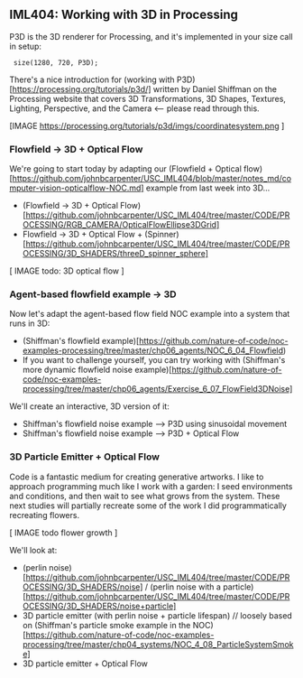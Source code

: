 ## IML404: Working with 3D in Processing

P3D is the 3D renderer for Processing, and it's implemented in your size call in setup:

     size(1280, 720, P3D);

There's a nice introduction for (working with P3D)[https://processing.org/tutorials/p3d/] written by Daniel Shiffman on the Processing website that covers 3D Transformations, 3D Shapes, Textures, Lighting, Perspective, and the Camera <-- please read through this.

[IMAGE https://processing.org/tutorials/p3d/imgs/coordinatesystem.png ]

### Flowfield -> 3D + Optical Flow
We're going to start today by adapting our (Flowfield + Optical flow)[https://github.com/johnbcarpenter/USC_IML404/blob/master/notes_md/computer-vision-opticalflow-NOC.md] example from last week into 3D...
- (Flowfield -> 3D + Optical Flow)[https://github.com/johnbcarpenter/USC_IML404/tree/master/CODE/PROCESSING/RGB_CAMERA/OpticalFlowEllipse3DGrid]
- Flowfield -> 3D + Optical Flow + (Spinner)[https://github.com/johnbcarpenter/USC_IML404/tree/master/CODE/PROCESSING/3D_SHADERS/threeD_spinner_sphere]

[ IMAGE todo: 3D optical flow ] 

### Agent-based flowfield example -> 3D
Now let's adapt the agent-based flow field NOC example into a system that runs in 3D:
- (Shiffman's flowfield example)[https://github.com/nature-of-code/noc-examples-processing/tree/master/chp06_agents/NOC_6_04_Flowfield)
- If you want to challenge yourself, you can try working with (Shiffman's more dynamic flowfield noise example)[https://github.com/nature-of-code/noc-examples-processing/tree/master/chp06_agents/Exercise_6_07_FlowField3DNoise]

We'll create an interactive, 3D version of it:
- Shiffman's flowfield noise example --> P3D using sinusoidal movement
- Shiffman's flowfield noise example --> P3D + Optical Flow

### 3D Particle Emitter + Optical Flow
Code is a fantastic medium for creating generative artworks.  I like to approach programming much like I work with a garden: I seed environments and conditions, and then wait to see what grows from the system. These next studies will partially recreate some of the work I did programmatically recreating flowers.

[ IMAGE todo flower growth ]

We'll look at: 
- (perlin noise)[https://github.com/johnbcarpenter/USC_IML404/tree/master/CODE/PROCESSING/3D_SHADERS/noise] / (perlin noise with a particle)[https://github.com/johnbcarpenter/USC_IML404/tree/master/CODE/PROCESSING/3D_SHADERS/noise+particle]
- 3D particle emitter (with perlin noise + particle lifespan) // loosely based on (Shiffman's particle smoke example in the NOC)[https://github.com/nature-of-code/noc-examples-processing/tree/master/chp04_systems/NOC_4_08_ParticleSystemSmoke]
- 3D particle emitter + Optical Flow
